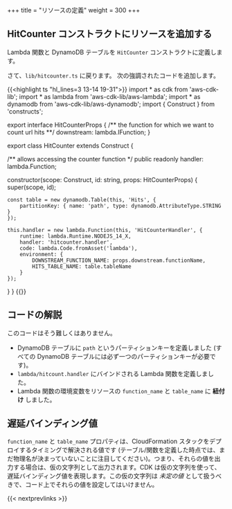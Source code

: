 +++
title = "リソースの定義"
weight = 300
+++

## HitCounter コンストラクトにリソースを追加する

Lambda 関数と DynamoDB テーブルを `HitCounter` コンストラクトに定義します。

さて、`lib/hitcounter.ts` に戻ります。 次の強調されたコードを追加します。

{{<highlight ts "hl_lines=3 13-14 19-31">}}
import * as cdk from 'aws-cdk-lib';
import * as lambda from 'aws-cdk-lib/aws-lambda';
import * as dynamodb from 'aws-cdk-lib/aws-dynamodb';
import { Construct } from 'constructs';

export interface HitCounterProps {
  /** the function for which we want to count url hits **/
  downstream: lambda.IFunction;
}

export class HitCounter extends Construct {

  /** allows accessing the counter function */
  public readonly handler: lambda.Function;

  constructor(scope: Construct, id: string, props: HitCounterProps) {
    super(scope, id);

    const table = new dynamodb.Table(this, 'Hits', {
        partitionKey: { name: 'path', type: dynamodb.AttributeType.STRING }
    });

    this.handler = new lambda.Function(this, 'HitCounterHandler', {
        runtime: lambda.Runtime.NODEJS_14_X,
        handler: 'hitcounter.handler',
        code: lambda.Code.fromAsset('lambda'),
        environment: {
            DOWNSTREAM_FUNCTION_NAME: props.downstream.functionName,
            HITS_TABLE_NAME: table.tableName
        }
    });
  }
}
{{</highlight>}}

## コードの解説

このコードはそう難しくはありません。

 * DynamoDB テーブルに `path` というパーティションキーを定義しました (すべての DynamoDB テーブルには必ず一つのパーティションキーが必要です)。
 * `lambda/hitcount.handler` にバインドされる Lambda 関数を定義しました。
 * Lambda 関数の環境変数をリソースの `function_name` と `table_name` に __紐付け__ しました。

## 遅延バインディング値

`function_name` と `table_name` プロパティは、CloudFormation スタックをデプロイするタイミングで解決される値です (テーブル/関数を定義した時点では、まだ物理名が決まっていないことに注目してください)。つまり、それらの値を出力する場合は、仮の文字列として出力されます。CDK は仮の文字列を使って、遅延バインディング値を表現します。この仮の文字列は *未定の値* として扱うべきで、コード上でそれらの値を設定してはいけません。

{{< nextprevlinks >}}
